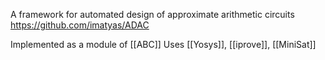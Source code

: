 A framework for automated design of approximate arithmetic circuits
https://github.com/imatyas/ADAC

Implemented as a module of [[ABC]]
Uses [[Yosys]], [[iprove]], [[MiniSat]]